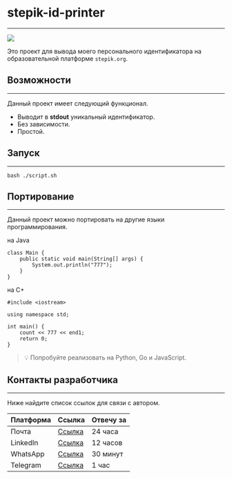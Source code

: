 # stepik-id-printer

***

![](https://ucarecdn.com/02b8ff49-8f2b-4ce9-be84-7d4bdc6b9b67/)

Это проект для вывода моего персонального идентификатора на образовательной платформе `stepik.org`.

## Возможности

***

Данный проект имеет следующий функционал.

- Выводит в **stdout** уникальный идентификатор.
- Без зависимости.
- Простой.

## Запуск

***

```
bash ./script.sh
```

## Портирование

***

Данный проект можно портировать на другие языки программирования.

на Java
```
class Main {
	public static void main(String[] args) {
		System.out.println("777");
	}
}
```

на С+

```
#include <iostream>

using namespace std;

int main() {
	count << 777 << end1;
	return 0;
}
```

> :bulb: Попробуйте реализовать на Python, Go и JavaScript.

## Контакты разработчика

***

Ниже найдите список ссылок для связи с автором.

| **Платформа** | Ссылка                               | Отвечу за     |
|---------------|--------------------------------------|---------------|
| Почта         | [Ссылка](https://youtube.com)       |  24 часа      |
| LinkedIn      | [Ссылка](https://youtube.com)       |  12 часов     |
| WhatsApp      | [Ссылка](https://youtube.com)       |  30 минут     |
| Telegram      | [Ссылка](https://youtube.com)       |  1 час        |
